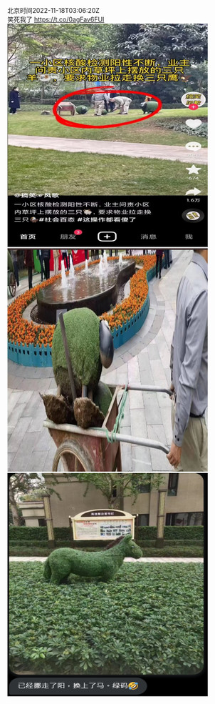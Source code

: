 北京时间2022-11-18T03:06:20Z<br>笑死我了 https://t.co/0agFav6FUI<br><img src='/temp/image/2022/o-Month-11/1593319646777729024_0.jpg' width='450' height='500'><img src='/temp/image/2022/o-Month-11/1593319646777729024_1.jpg' width='450' height='500'><img src='/temp/image/2022/o-Month-11/1593319646777729024_2.jpg' width='450' height='500'><br><br>